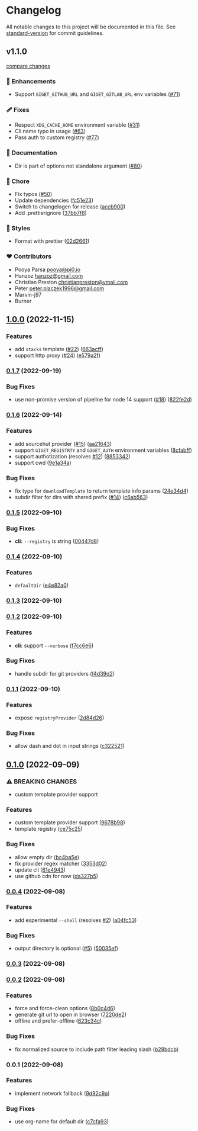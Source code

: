 # Changelog

All notable changes to this project will be documented in this file. See [standard-version](https://github.com/conventional-changelog/standard-version) for commit guidelines.

## v1.1.0

[compare changes](https://github.com/unjs/giget/compare/v1.0.0...v1.1.0)


### 🚀 Enhancements

  - Support `GIGET_GITHUB_URL` and `GIGET_GITLAB_URL` env variables ([#71](https://github.com/unjs/giget/pull/71))

### 🩹 Fixes

  - Respect `XDG_CACHE_HOME` environment variable ([#31](https://github.com/unjs/giget/pull/31))
  - Cli name typo in usage ([#63](https://github.com/unjs/giget/pull/63))
  - Pass auth to custom registry ([#77](https://github.com/unjs/giget/pull/77))

### 📖 Documentation

  - Dir is part of options not standalone argument ([#80](https://github.com/unjs/giget/pull/80))

### 🏡 Chore

  - Fix typos ([#50](https://github.com/unjs/giget/pull/50))
  - Update dependencies ([fc51e23](https://github.com/unjs/giget/commit/fc51e23))
  - Switch to changelogen for release ([accb900](https://github.com/unjs/giget/commit/accb900))
  - Add .prettierignore ([37bb7f8](https://github.com/unjs/giget/commit/37bb7f8))

### 🎨 Styles

  - Format with prettier ([02d2661](https://github.com/unjs/giget/commit/02d2661))

### ❤️  Contributors

- Pooya Parsa <pooya@pi0.io>
- Hanzoz <hanzoz@gmail.com>
- Christian Preston <christianpreston@ymail.com>
- Peter <peter.placzek1996@gmail.com>
- Marvin-j97 
- Burner

## [1.0.0](https://github.com/unjs/giget/compare/v0.1.7...v1.0.0) (2022-11-15)


### Features

* add `stacks` template ([#22](https://github.com/unjs/giget/issues/22)) ([663acff](https://github.com/unjs/giget/commit/663acff2e58ce6abcb4fb706de59e637478a2fd2))
* support http proxy ([#24](https://github.com/unjs/giget/issues/24)) ([e579a2f](https://github.com/unjs/giget/commit/e579a2f5347356f3abed42459a90199adcc2df52))

### [0.1.7](https://github.com/unjs/giget/compare/v0.1.6...v0.1.7) (2022-09-19)


### Bug Fixes

* use non-promise version of pipeline for node 14 support ([#18](https://github.com/unjs/giget/issues/18)) ([822fe2d](https://github.com/unjs/giget/commit/822fe2d02bc3fa9c7ac129c226483fb9790720e7))

### [0.1.6](https://github.com/unjs/giget/compare/v0.1.5...v0.1.6) (2022-09-14)


### Features

* add sourcehut provider ([#15](https://github.com/unjs/giget/issues/15)) ([aa21643](https://github.com/unjs/giget/commit/aa216438da402d16f3f686ae1d6571fee33e8c51))
* support `GIGET_REGISTRTY` and `GIGET_AUTH` environment variables ([8cfabff](https://github.com/unjs/giget/commit/8cfabff84da31e5597a817b101126227672dbfdb))
* support authotization (resolves [#12](https://github.com/unjs/giget/issues/12)) ([8853342](https://github.com/unjs/giget/commit/88533428f239da561f1ada31b68127c746d1837a))
* support cwd ([9e1a34a](https://github.com/unjs/giget/commit/9e1a34adfebe5b45b254f34a3ab5bd73ad83cdbb))


### Bug Fixes

* fix type for `downloadTemplate` to return template info params ([24e34d4](https://github.com/unjs/giget/commit/24e34d4d31880896935e26dc7e06eb78ffb758e6))
* subdir filter for dirs with shared prefix ([#14](https://github.com/unjs/giget/issues/14)) ([c6ab563](https://github.com/unjs/giget/commit/c6ab5634f2824dafe02bff19426fecadba2e0619))

### [0.1.5](https://github.com/unjs/giget/compare/v0.1.4...v0.1.5) (2022-09-10)


### Bug Fixes

* **cli:** `--registry` is string ([00447d8](https://github.com/unjs/giget/commit/00447d8ee1f25c4ef3160f1f1b887f5d6a4919fc))

### [0.1.4](https://github.com/unjs/giget/compare/v0.1.3...v0.1.4) (2022-09-10)


### Features

* `defaultDir` ([e4e82a0](https://github.com/unjs/giget/commit/e4e82a015326a462fac123bcbcb95adc037c3452))

### [0.1.3](https://github.com/unjs/giget/compare/v0.1.2...v0.1.3) (2022-09-10)

### [0.1.2](https://github.com/unjs/giget/compare/v0.1.1...v0.1.2) (2022-09-10)


### Features

* **cli:** support `--verbose` ([f7cc6e6](https://github.com/unjs/giget/commit/f7cc6e653cc3d4c5c0e6f8837908e97aed4def04))


### Bug Fixes

* handle subdir for git providers ([f4d39d2](https://github.com/unjs/giget/commit/f4d39d23403c2e83ef925f7575aac625b13021e0))

### [0.1.1](https://github.com/unjs/giget/compare/v0.1.0...v0.1.1) (2022-09-10)


### Features

* expose `registryProvider` ([2d84d26](https://github.com/unjs/giget/commit/2d84d2667100710498f841a8ce296c0618f5d361))


### Bug Fixes

* allow dash and dot in input strings ([c322521](https://github.com/unjs/giget/commit/c322521bb86a556e6ef499beab601e70b4d571d5))

## [0.1.0](https://github.com/unjs/giget/compare/v0.0.4...v0.1.0) (2022-09-09)


### ⚠ BREAKING CHANGES

* custom template provider support

### Features

* custom template provider support ([9678b98](https://github.com/unjs/giget/commit/9678b98de2119daacac34b7c59ae604373e0c9e1))
* template registry ([ce75c25](https://github.com/unjs/giget/commit/ce75c25e54e663ee1e8a29c529ae176790fefc01))


### Bug Fixes

* allow empty dir ([bc4ba5e](https://github.com/unjs/giget/commit/bc4ba5e06047f845270876257b9ea1a7fcddd77f))
* fix provider regex matcher ([3353d02](https://github.com/unjs/giget/commit/3353d02fcedb9e5af5c0a42aaba9f7267b22286f))
* update cli ([61e4943](https://github.com/unjs/giget/commit/61e4943d36884e478adb8ff0e3b10b2ff3c7bd35))
* use github cdn for now ([da327b5](https://github.com/unjs/giget/commit/da327b5a602fa542360b0d2b7588d520c4177dff))

### [0.0.4](https://github.com/unjs/giget/compare/v0.0.3...v0.0.4) (2022-09-08)


### Features

* add experimental `--shell` (resolves [#2](https://github.com/unjs/giget/issues/2)) ([a04fc53](https://github.com/unjs/giget/commit/a04fc538197e03490daa6b6c5ce8bd0c72139f20))


### Bug Fixes

* output directory is optional ([#5](https://github.com/unjs/giget/issues/5)) ([50035ef](https://github.com/unjs/giget/commit/50035ef68bbbc17d731a3374b9e6db246a6410c4))

### [0.0.3](https://github.com/unjs/giget/compare/v0.0.2...v0.0.3) (2022-09-08)

### [0.0.2](https://github.com/unjs/giget/compare/v0.0.1...v0.0.2) (2022-09-08)


### Features

* force and force-clean options ([8b0c4d6](https://github.com/unjs/giget/commit/8b0c4d6087cda65c941d53c1b004ea7e96fe04e7))
* generate git url to open in browser ([7220de2](https://github.com/unjs/giget/commit/7220de2b48026dfa3ee824591bfa894da753a0b4))
* offline and prefer-offline ([623c34c](https://github.com/unjs/giget/commit/623c34ce8fd8a1ec31218c2c5051affc1822415a))


### Bug Fixes

* fix normalized source to include path filter leading slash ([b28bdcb](https://github.com/unjs/giget/commit/b28bdcb2b9e5d5fc9c5ac9094f99d3156c17b023))

### 0.0.1 (2022-09-08)


### Features

* implement network fallback ([9d92c9a](https://github.com/unjs/giget/commit/9d92c9af47c3dc01b7881784a65e05bd85fa3f50))


### Bug Fixes

* use org-name for default dir ([c7cfa93](https://github.com/unjs/giget/commit/c7cfa9385888a7fa8be51a6eaeb6fe96f0ceaeb8))

